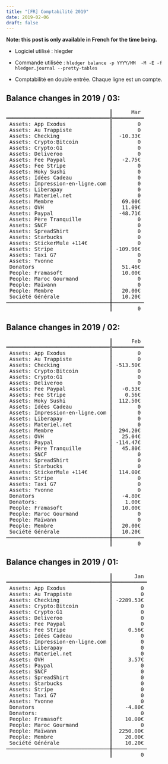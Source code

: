 ```yaml
---
title: "[FR] Comptabilité 2019"
date: 2019-02-06
draft: false
---
```


**Note: this post is only available in French for the time being.**

* Logiciel utilisé : hlegder
* Commande utilisée : `hledger balance -p YYYY/MM  -M -E -f hledger.journal --pretty-tables`

* Comptabilité en double entrée. Chaque ligne est un compte.

## Balance changes in 2019 / 03:
<pre>
                                 ║      Mar 
═════════════════════════════════╬══════════
 Assets: App Exodus              ║        0 
 Assets: Au Trappiste            ║        0 
 Assets: Checking                ║  -10.33€ 
 Assets: Crypto:Bitcoin          ║        0 
 Assets: Crypto:Ğ1               ║        0 
 Assets: Deliveroo               ║        0 
 Assets: Fee Paypal              ║   -2.75€ 
 Assets: Fee Stripe              ║        0 
 Assets: Hoky Sushi              ║        0 
 Assets: Idées Cadeau            ║        0 
 Assets: Impression-en-ligne.com ║        0 
 Assets: Liberapay               ║        0 
 Assets: Materiel.net            ║        0 
 Assets: Membre                  ║   69.00€ 
 Assets: OVH                     ║   11.09€ 
 Assets: Paypal                  ║  -48.71€ 
 Assets: Père Tranquille         ║        0 
 Assets: SNCF                    ║        0 
 Assets: SpreadShirt             ║        0 
 Assets: Starbucks               ║        0 
 Assets: StickerMule +114€       ║        0 
 Assets: Stripe                  ║ -109.96€ 
 Assets: Taxi G7                 ║        0 
 Assets: Yvonne                  ║        0 
 Donators                        ║   51.46€ 
 People: Framasoft               ║   10.00€ 
 People: Maroc Gourmand          ║        0 
 People: Maïwann                 ║        0 
 People: Membre                  ║   20.00€ 
 Société Générale                ║   10.20€ 
─────────────────────────────────╫──────────
                                 ║        0</pre>
## Balance changes in 2019 / 02:
<pre>
                                 ║      Feb
═════════════════════════════════╬══════════
 Assets: App Exodus              ║        0
 Assets: Au Trappiste            ║        0
 Assets: Checking                ║ -513.50€
 Assets: Crypto:Bitcoin          ║        0
 Assets: Crypto:Ğ1               ║        0
 Assets: Deliveroo               ║        0
 Assets: Fee Paypal              ║   -0.53€
 Assets: Fee Stripe              ║    0.56€
 Assets: Hoky Sushi              ║  112.50€
 Assets: Idées Cadeau            ║        0
 Assets: Impression-en-ligne.com ║        0
 Assets: Liberapay               ║        0
 Assets: Materiel.net            ║        0
 Assets: Membre                  ║  294.20€
 Assets: OVH                     ║   25.04€
 Assets: Paypal                  ║ -114.47€
 Assets: Père Tranquille         ║   45.80€
 Assets: SNCF                    ║        0
 Assets: SpreadShirt             ║        0
 Assets: Starbucks               ║        0
 Assets: StickerMule +114€       ║  114.00€
 Assets: Stripe                  ║        0
 Assets: Taxi G7                 ║        0
 Assets: Yvonne                  ║        0
 Donators                        ║   -4.80€
 Donators:                       ║    1.00€
 People: Framasoft               ║   10.00€
 People: Maroc Gourmand          ║        0
 People: Maïwann                 ║        0
 People: Membre                  ║   20.00€
 Société Générale                ║   10.20€
─────────────────────────────────╫──────────
                                 ║        0 </pre>

## Balance changes in 2019 / 01:
<pre>
                                 ║       Jan
═════════════════════════════════╬═══════════
 Assets: App Exodus              ║         0
 Assets: Au Trappiste            ║         0
 Assets: Checking                ║ -2289.53€
 Assets: Crypto:Bitcoin          ║         0
 Assets: Crypto:Ğ1               ║         0
 Assets: Deliveroo               ║         0
 Assets: Fee Paypal              ║         0
 Assets: Fee Stripe              ║     0.56€
 Assets: Idées Cadeau            ║         0
 Assets: Impression-en-ligne.com ║         0
 Assets: Liberapay               ║         0
 Assets: Materiel.net            ║         0
 Assets: OVH                     ║     3.57€
 Assets: Paypal                  ║         0
 Assets: SNCF                    ║         0
 Assets: SpreadShirt             ║         0
 Assets: Starbucks               ║         0
 Assets: Stripe                  ║         0
 Assets: Taxi G7                 ║         0
 Assets: Yvonne                  ║         0
 Donators                        ║    -4.80€
 Donators:                       ║         0
 People: Framasoft               ║    10.00€
 People: Maroc Gourmand          ║         0
 People: Maïwann                 ║  2250.00€
 People: Membre                  ║    20.00€
 Société Générale                ║    10.20€
─────────────────────────────────╫───────────
                                 ║         0 </pre>
